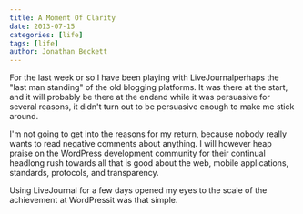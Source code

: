 ```yaml
---
title: A Moment Of Clarity
date: 2013-07-15
categories: [life]
tags: [life]
author: Jonathan Beckett
---
```


For the last week or so I have been playing with LiveJournalperhaps the "last man standing" of the old blogging platforms. It was there at the start, and it will probably be there at the endand while it was persuasive for several reasons, it didn't turn out to be persuasive enough to make me stick around.

I'm not going to get into the reasons for my return, because nobody really wants to read negative comments about anything. I will however heap praise on the WordPress development community for their continual headlong rush towards all that is good about the web, mobile applications, standards, protocols, and transparency.

Using LiveJournal for a few days opened my eyes to the scale of the achievement at WordPressit was that simple.